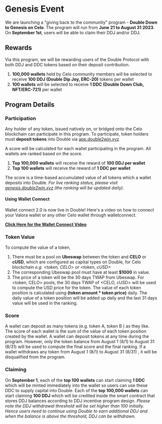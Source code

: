 # Genesis Event

We are launching a "giving back to the community" program - **Double Down to Genesis on Celo**. 
The program will run from **June 21 to August 31 2023**. On **September 1st**, users will be able to claim their DDJ and/or DDJ.

## Rewards
Via this program, we will be rewarding users of the Double Protocol with both DDJ and DDC tokens based on their deposit  contribution.
1. **100,000 wallets** held by Celo community members will be selected to receive **100 DDJ (Double Dip Joy, ERC-20)** tokens per wallet
2. **100 wallets** will be selected to receive  **1 DDC (Double Down Club, NFT/ERC-721)** per wallet


## Program Details

### Participation
Any holder of any token, issued natively on, or bridged onto the Celo blockchain can participate in this program. To participate, token holders must **deposit tokens** into Double via [app.double2win.xyz](https://app.double2win.xyz) 

A score will be calculated for each wallet participating in the program. All wallets are ranked based on the score. 
1. **Top 100,000 wallets** will receive the reward of **100 DDJ per wallet**
2. **Top 100 wallets** will receive the reward of **1 DDC per wallet**

The score is a time-based accumulated value of all tokens which a wallet deposits into Double. 
*For live ranking status, please visit [genesis.double2win.xyz](https://genesis.double2win.xyz) (the ranking will be updated daily).*

#### Using Wallet Connect
Wallet connect 2.0 is now live in Double! Here's a video on how to connect your Valora wallet or any other Celo wallet through walletconnect. 

**[Click Here for the Wallet Connect Video](https://twitter.com/double2winwin/status/1678869470486450178?s=20)**

### Token Value
To compute the value of a token, 
1. There must be a pool on **Ubeswap** between the token and **CELO** or **cUSD**, which are configured as capital types on Double, for Celo blockchain *e.g. <token, CELO> or <token, cUSD>* 
2. The corresponding Ubeswap pool must have at least **$1000** in value.
3. The price of a token will be the 30 days TWAP from Ubeswap. For <token, CELO> pools, the 30 days TWAP of <CELO, cUSD> will be used to compute the USD price for the token. 
The value of each token position is calculated using **(token amount * token price)** daily. The daily value of a token position will be added up daily and the last 31 days value will be used in the ranking. 

### Score
A wallet can deposit as many tokens (e.g. token A, token B ) as they like. The score of each wallet is the sum of the value of each token position created by the wallet. A wallet can deposit tokens at any time during the program. However, only the token balance from August 1 (8/1) to August 31 (8/31) will be used to compute the final score and the final ranking. If a wallet withdraws any token from August 1 (8/1) to August 31 (8/31) , it will be disqualified from the program.

### Claiming
On **September 1**, each of the **top 100 wallets** can start claiming **1 DDC** which will be minted immediately into the wallet so users can use these DDC to supply capital into Double. Each of the **top 100,000 wallets** can start claiming **100 DDJ** which will be credited inside the smart contract that stores DDJ balances according to DDJ incentive program design.
*Please note the DDJ withdrawal threshold will be set higher than 100 initially. Hence users need to continue using Double to earn additional DDJ and when the balance is above the threshold, DDJ can be withdrawn.*
